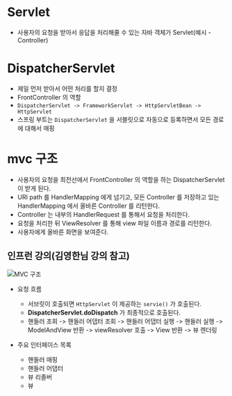 # Servlet
- 사용자의 요청을 받아서 응답을 처리해줄 수 있는 자바 객체가 Servlet(예시 - Controller)


# DispatcherServlet
- 제일 먼저 받아서 어떤 처리를 할지 결정
- FrontController 의 역할
- `DispatcherServlet -> FrameworkServlet -> HttpServletBean -> HttpServlet`
- 스프링 부트는 `DispatcherServlet` 을 서블릿으로 자동으로 등록하면서 모든 경로에 대해서 매핑

# mvc 구조
- 사용자의 요청을 최전선에서 FrontController 의 역할을 하는 DispatcherServlet 이 받게 된다.
- URI path 를 HandlerMapping 에게 넘기고, 모든 Controller 를 저장하고 있는 HandlerMapping 에서 올바른 Controller 를 리턴한다. 
- Controller 는 내부의 HandlerRequest 를 통해서 요청을 처리한다. 
- 요청을 처리한 뒤 ViewResolver 를 통해 view 파일 이름과 경로를 리턴한다.
- 사용자에게 올바른 화면을 보여준다.

## 인프런 강의(김영한님 강의 참고)
![MVC 구조]()

- 요청 흐름
	- 서브릿이 호출되면 `HttpServlet` 이 제공하는 `servie()` 가 호출된다.
	- **DispatcherServlet.doDispatch** 가 최종적으로 호출된다.
	- 핸들러 조회 -> 핸들러 어댑터 조회 -> 핸들러 어댑터 실행 -> 핸들러 실행 -> ModelAndView 반환 -> viewResolver 호출 -> View 반환 -> 뷰 렌더링 

- 주요 인터페이스 목록
	- 핸들러 매핑
	- 핸들러 어댑터
	- 뷰 리졸버
	- 뷰
